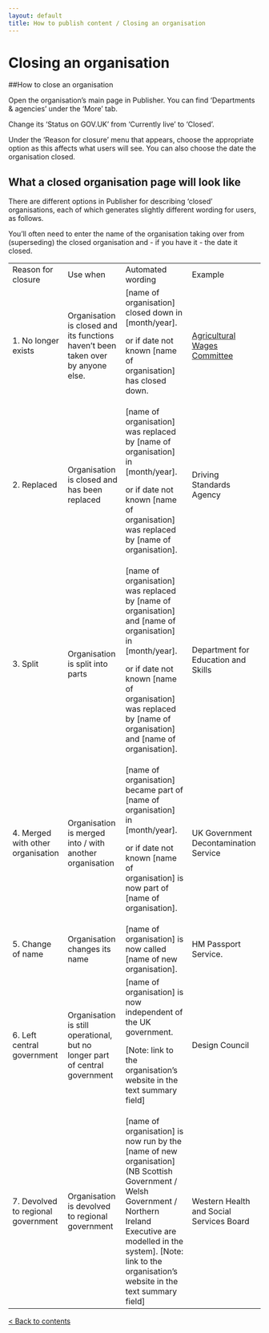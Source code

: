 ```yaml
---
layout: default
title: How to publish content / Closing an organisation
---
```


# Closing an organisation

##How to close an organisation

Open the organisation’s main page in Publisher. You can find ‘Departments & agencies’ under the ‘More’ tab.

Change its ‘Status on GOV.UK’ from ‘Currently live’ to ‘Closed’. 

Under the ‘Reason for closure’ menu that appears, choose the appropriate option as this affects what users will see. You can also choose the date the organisation closed.

## What a closed organisation page will look like

There are different options in Publisher for describing ‘closed’ organisations, each of which generates slightly different wording for users, as follows.

You’ll often need to enter the name of the organisation taking over from (superseding) the closed organisation and - if you have it - the date it closed.

<table>
  <tr>
    <td>Reason for closure</td>
    <td>Use when</td>
    <td>Automated wording</td>
    <td>Example</td>
  </tr>
  <tr>
    <td>1. No longer exists</td>
    <td>Organisation is closed and its functions haven’t been taken over by anyone else.
</td>
    <td>[name of organisation] closed down in [month/year].

or if date not known
[name of organisation] has closed down.</td>
    <td><a href=“https://www.gov.uk/government/organisations/agricultural-wages-committee-x13%20”>Agricultural Wages Committee</a></td>
  </tr>
  <tr>
    <td>2. Replaced</td>
    <td>Organisation is closed and has been replaced</td>
    <td>[name of organisation] was replaced by [name of organisation] in [month/year].

or if date not known
[name of organisation] was replaced by [name of organisation].</td>
    <td>Driving Standards Agency</td>
  </tr>
  <tr>
    <td>3. Split</td>
    <td>Organisation is split into parts</td>
    <td>[name of organisation] was replaced by [name of organisation] and [name of organisation] in [month/year].

or if date not known
[name of organisation] was replaced by [name of organisation] and [name of organisation].</td>
    <td>Department for Education and Skills
</td>
  </tr>
  <tr>
    <td>4. Merged with other organisation</td>
    <td>Organisation is merged into / with another organisation</td>
    <td>[name of organisation] became part of [name of organisation] in [month/year].

or if date not known
[name of organisation] is now part of [name of organisation].</td>
    <td>UK Government Decontamination Service</td>
  </tr>
  <tr>
    <td>5. Change of name</td>
    <td>Organisation changes its name</td>
    <td>[name of organisation] is now called [name of new organisation].</td>
    <td>HM Passport Service.


</td>
  </tr>
  <tr>
    <td>6. Left central government</td>
    <td>Organisation is still operational, but no longer part of central government</td>
    <td>[name of organisation] is now independent of the UK government.

[Note: link to the organisation’s website in the text summary field]</td>
    <td>Design Council</td>
  </tr>
  <tr>
    <td>7. Devolved to regional government</td>
    <td>Organisation is devolved to regional government</td>
    <td>[name of organisation] is now run by the [name of new organisation] 
(NB Scottish Government / Welsh Government / Northern Ireland Executive are modelled in the system].
[Note: link to the organisation’s website in the text summary field]</td>
    <td>Western Health and Social Services Board 
</td>
  </tr>
</table>

[< Back to contents](http://alphagov.github.io/inside-government-admin-guide/)



	
